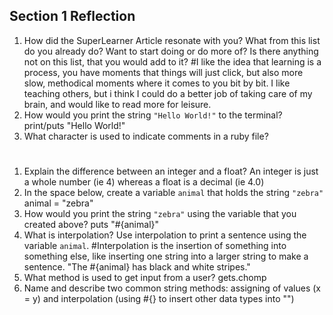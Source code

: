 ## Section 1 Reflection

1. How did the SuperLearner Article resonate with you? What from this list do you already do? Want to start doing or do more of? Is there anything not on this list, that you would add to it?
#I like the idea that learning is a process, you have moments that things will just click, but also more slow, methodical moments where it comes to you bit by bit. I like teaching others, but i think I could do a better job of taking care of my brain, and would like to read more for leisure.
1. How would you print the string `"Hello World!"` to the terminal?
print/puts "Hello World!"
1. What character is used to indicate comments in a ruby file?
#
1. Explain the difference between an integer and a float?
An integer is just a whole number (ie 4) whereas a float is a decimal (ie 4.0)
1. In the space below, create a variable `animal` that holds the string `"zebra"`
animal = "zebra"
1. How would you print the string `"zebra"` using the variable that you created above?
puts "#{animal}"
1. What is interpolation? Use interpolation to print a sentence using the variable `animal`.
#Interpolation is the insertion of something into something else, like inserting one string into a larger string to make a sentence. "The #{animal} has black and white stripes."
1. What method is used to get input from a user?
gets.chomp
1. Name and describe two common string methods:
assigning of values (x = y) and interpolation (using #{} to insert other data types into "")

